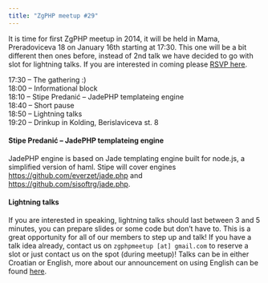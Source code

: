 ```yaml
---
title: "ZgPHP meetup #29"
---
```


It is time for first ZgPHP meetup in 2014, it will be held in Mama,
Preradoviceva 18 on January 16th starting at 17:30. This one will be a bit
different then ones before, instead of 2nd talk we have decided to go with slot
for lightning talks. If you are interested in coming please [RSVP
here](http://www.meetup.com/ZgPHP-meetup/events/144094752/).

<!-- break -->

17:30 – The gathering :)<br />
18:00 – Informational block<br />
18:10 – Stipe Predanić – JadePHP templateing engine<br />
18:40 – Short pause<br />
18:50 – Lightning talks<br />
19:20 – Drinkup in Kolding, Berislaviceva st. 8

#### Stipe Predanić – JadePHP templateing engine

JadePHP engine is based on Jade templating engine built for node.js, a
simplified version of haml. Stipe will cover engines
https://github.com/everzet/jade.php and https://github.com/sisoftrg/jade.php.

#### Lightning talks

If you are interested in speaking, lightning talks should last between 3 and 5
minutes, you can prepare slides or some code but don’t have to. This is a great
opportunity for all of our members to step up and talk! If you have a talk idea
already, contact us on `zgphpmeetup [at] gmail.com` to reserve a slot or just
contact us on the spot (during meetup)! Talks can be in either Croatian or
English, more about our announcement on using English can be found
[here](http://zgphp.org/2014/01/new-years-resolution-2014-zgphp-in-english/).
